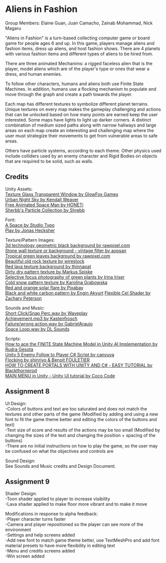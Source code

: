 # Aliens in Fashion
 
Group Members: Elaine Guan, Juan Camacho, Zainab Mohammad, Nick Magaru

"Aliens in Fashion" is a turn-based collecting computer game or board game for people ages 6 and up. In this game, players manage aliens and fashion items, dress up aliens, and host fashion shows. There are 4 planets with various fashion items and different types of aliens to be hired from.

There are three animated Mechanims: a rigged faceless alien that is the player, model aliens which are of the player's type or ones that wear a dress, and human enemies.

To follow other characters, humans and aliens both use Finite State Machines. In addition, humans use a flocking mechanism to populate and move through the graph and create a path towards the player.

Each map has different textures to symbolize different planet terrains. Unique textures on every map makes the gameplay challenging and actions that can be unlocked based on how many points are earned keep the user interested. Some maps have lights to light up darker corners. A distinct combination of medium sized paths along with narrow hallways and large areas on each map create an interesting and challenging map where the user must strategize their movements to get from vulnerable areas to safe areas. 

Others have particle systems, according to each theme. Other physics used include colliders used by an enemy character and Rigid Bodies on objects that are required to be solid, such as walls.

## Credits

Unity Assets:  
<a href="https://assetstore.unity.com/packages/2d/textures-materials/texture-glass-transparent-window-182052">Texture Glass Transparent Window by GlowFox Games</a>  
<a href="https://assetstore.unity.com/publishers/40099">Urban Night Sky by Kendall Weaver</a>  
<a href="https://assetstore.unity.com/packages/3d/characters/humanoids/sci-fi/free-animated-space-man-61548">Free Animated Space Man by HONETi</a>  
<a href="https://assetstore.unity.com/packages/vfx/particles/sherbb-s-particle-collection-170798">Sherbb's Particle Collection by Shrebb</a>  

Font:  
<a href="https://www.dafont.com/a-space.font">A Space by Studio Typo</a>  
<a href="https://fonts.google.com/specimen/Play#standard-styles">Play by Jonas Hecksher</a>  

Texture/Pattern Images:  
<a href="https://www.freepik.com/free-photo/3d-technology-geometric-black-background_13301681.htm#page=7&query=space+background&position=16">3d technology geometric black background by rawpixel.com</a>  
<a href="https://www.freepik.com/free-photo/stone-wall-texture-background-vintage-filter_1273893.htm#page=1&query=stone%20pattern&position=42">Stone wall texture or background - vintage filter by aopsan</a>  
<a href="https://www.freepik.com/free-photo/tropical-green-leaves-background_4102585.htm#page=1&query=green%20wall&position=40">Tropical green leaves background by rawpixel.com</a>  
<a href="https://www.freepik.com/free-photo/beautiful-old-rock-texture_13235534.htm#page=5&query=wall+texture&position=16">Beautiful old rock texture by wirestock</a>  
<a href="https://stock.adobe.com/images/red-lava-texture-background/183144766">Red lava texture background by thinnapat</a>  
<a href="https://www.pexels.com/photo/dirty-dry-pattern-texture-2004166/">Dirty dry pattern texture by Markus Spiske</a>  
<a href="https://www.pexels.com/photo/selective-focus-photography-of-green-plants-948099/">Selective focus photography of green plants by Irina Iriser</a>  
<a href="https://www.pexels.com/photo/cold-snow-pattern-texture-6609924/">Cold snow pattern texture by Karolina Grabowska</a>  
<a href="https://www.pexels.com/photo/red-and-orange-solar-flare-73873/">Red and orange solar flare by Pixabay</a>  
<a href="https://www.pexels.com/photo/black-and-white-carbon-pattern-2092075/">Black and white carbon pattern by Engin Akyurt</a>
<a href="https://assetstore.unity.com/packages/vfx/shaders/flexible-cel-shader-built-in-pipeline-112979/">Flexible Cel Shader by Zachary Peterson</a>

Sounds and Music:  
<a href="https://freesound.org/people/old_waveplay/sounds/399934/">Short Click/Snap Perc.wav by Waveplay</a>  
<a href="https://freesound.org/people/Kastenfrosch/sounds/162482/">Achievement.mp3 by Kastenfrosch</a>  
<a href="https://freesound.org/people/GabrielAraujo/sounds/242503/">Failure/wrong action.wav by GabrielAraujo</a>  
<a href="https://www.dl-sounds.com/royalty-free/space-loop/">Space Loop.wav by DL Sounds</a> 

Scripts:  
<a href="https://www.theappguruz.com/blog/ai-implementation-using-finite-state-machine-model">How to ace the FINITE State Machine Model in Unity AI Implementation by Rudra Gesota</a>  
<a href="https://gist.github.com/canyuva/8338f1cf679440f7950313e85718e006">Unity 5 Enemy Follow to Player C# Script by canyuva</a>  
<a href="http://wiki.unity3d.com/index.php?title=Flocking">Flocking by shinriyo & Benoit FOULETIER</a>  
<a href="https://www.youtube.com/watch?v=fnBPh35Bwwc">HOW TO CREATE PORTALS WITH UNITY AND C# - EASY TUTORIAL by Blackthornprod</a>  
<a href="https://www.youtube.com/watch?v=RsgiYqLID-U">MAIN MENU in Unity - Unity UI tutorial by Coco Code</a>  

## Assignment 8

UI Design:  
-Colors of buttons and text are too saturated and does not match the textures and other parts of the game (Modified by adding and using a new font to fit the game theme better and editing the colors of the buttons and text)  
-Text size of score and results of the actions may be too small (Modified by changing the sizes of the text and changing the position + spacing of the buttons)  
-There are no initial instructions on how to play the game, so the user may be confused on what the objectives and controls are  

Sound Design:  
See Sounds and Music credits and Design Document.  

## Assignment 9

Shader Design:  
-Toon shader applied to player to increase visibility  
-Lava shader applied to make floor more vibrant and to make it move  

Modifications in response to alpha feedback:  
-Player character turns faster  
-Camera and player repositioned so the player can see more of the environment  
-Settings and help screens added  
-Add new font to match game theme better, use TextMeshPro and add font material presets to have more flexibility in editing text  
-Menu and credits screens added  
-Win screen added  
